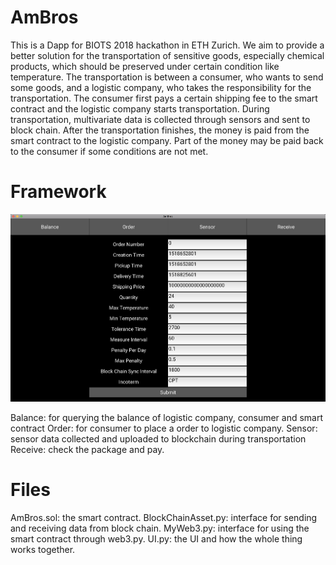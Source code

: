 # AmBros
This is a Dapp for BIOTS 2018 hackathon in ETH Zurich. We aim to provide a better solution for the transportation of sensitive goods, especially chemical products, which should be preserved under certain condition like temperature. The transportation is between a consumer, who wants to send some goods, and a logistic company, who takes the responsibility for the transportation. The consumer first pays a certain shipping fee to the smart contract and the logistic company starts transportation. During transportation, multivariate data is collected through sensors and sent to block chain. After the transportation finishes, the money is paid from the smart contract to the logistic company. Part of the money may be paid back to the consumer if some conditions are not met.


# Framework
![Alt text](https://github.com/ETHBiots2018/AmBros/blob/master/software.png)

Balance: for querying the balance of logistic company, consumer and smart contract
Order: for consumer to place a order to logistic company.
Sensor: sensor data collected and uploaded to blockchain during transportation
Receive: check the package and pay.


# Files
AmBros.sol: the smart contract.
BlockChainAsset.py: interface for sending and receiving data from block chain.
MyWeb3.py: interface for using the smart contract through web3.py.
UI.py: the UI and how the whole thing works together.
